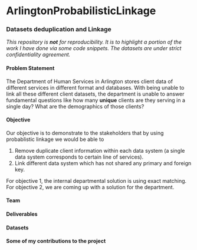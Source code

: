 # ArlingtonProbabilisticLinkage
### Datasets deduplication and Linkage

*This repository is **not** for reproducibility. It is to highlight a portion of the work I have done via some code snippets. The datasets are under strict confidentiality agreement.*

#### Problem Statement

The Department of Human Services in Arlington stores client data of different services in different format and databases. With being unable to link all these different client datasets, the department is unable to answer fundamental questions like how many **unique** clients are they serving in a single day? What are the demographics of those clients?

#### Objective

Our objective is to demonstrate to the stakeholders that by using probablistic linkage we would be able to

1. Remove duplicate client information within each data system (a single data system corresponds to certain line of services).
2. Link different data system which has not shared any primary and foreign key. 

For objective 1, the internal departmental solution is using exact matching. For objective 2, we are coming up with a solution for the department.

#### Team




#### Deliverables

#### Datasets

#### Some of my contributions to the project

#### 
